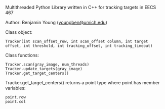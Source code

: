 Multithreaded Python Library written in C++ for tracking targets in EECS 467

Author: Benjamin Young (youngben@umich.edu)

Class object:
```
Tracker(int scan_offset_row, int scan_offset column, int target offset, int threshold, int tracking_offset, int tracking_timeout)
```

Class functions:
```
Tracker.scan(gray_image, num_threads)
Tracker.update_targets(gray_image)
Tracker.get_target_centers()
```

Tracker.get_target_centers() returns a point type where point has member variables:
```
point.row
point.col
```

